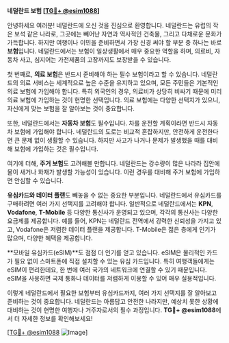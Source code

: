 **네덜란드 보험 [[TG💪+ @esim1088](https://t.me/s/esim1088)]**

안녕하세요 여러분! 네덜란드에 오신 것을 진심으로 환영합니다. 네덜란드는 유럽의 작은 보석 같은 나라로, 그곳에는 빼어난 자연과 역사적인 건축물, 그리고 다채로운 문화가 가득합니다. 하지만 여행이나 이민을 준비하면서 가장 신경 써야 할 부분 중 하나는 바로 **보험**입니다. 네덜란드에서는 보험이 일상생활에서 매우 중요한 역할을 하며, 의료비, 자동차 사고, 심지어는 가전제품의 고장까지도 보장받을 수 있습니다.

첫 번째로, **의료 보험**은 반드시 준비해야 하는 필수 보험이라고 할 수 있습니다. 네덜란드의 의료 서비스는 세계적으로 높은 수준을 유지하고 있으며, 모든 주민들은 기본적인 의료 보험에 가입해야 합니다. 특히 외국인의 경우, 의료비가 상당히 비싸기 때문에 미리 의료 보험에 가입하는 것이 현명한 선택입니다. 의료 보험에는 다양한 선택지가 있으니, 자신에게 맞는 보험을 잘 알아보는 것이 중요합니다.

또한, 네덜란드에서는 **자동차 보험**도 필수입니다. 차를 운전할 계획이라면 반드시 자동차 보험에 가입해야 합니다. 네덜란드의 도로는 비교적 혼잡하지만, 안전하게 운전한다면 큰 문제 없이 생활할 수 있습니다. 하지만 사고가 나거나 문제가 발생했을 때를 대비해 보험에 가입하는 것은 필수입니다.

여기에 더해, **주거 보험**도 고려해볼 만합니다. 네덜란드는 강수량이 많은 나라라 집안에 물이 새거나 화재가 발생할 가능성이 있습니다. 이런 경우를 대비해 주거 보험에 가입하면 안심할 수 있습니다.

**유심카드와 데이터 플랜**도 빼놓을 수 없는 중요한 부분입니다. 네덜란드에서 유심카드를 구매하려면 여러 가지 선택지를 고려해야 합니다. 일반적으로 네덜란드에서는 **KPN**, **Vodafone**, **T-Mobile** 등 다양한 통신사가 운영되고 있으며, 각각의 통신사는 다양한 요금제를 제공합니다. 예를 들어, KPN는 네덜란드 전역에서 강력한 신뢰성을 가지고 있고, Vodafone은 저렴한 데이터 플랜을 제공합니다. T-Mobile은 젊은 층에게 인기가 많으며, 다양한 혜택을 제공합니다.

**모바일 유심카드(eSIM)**도 점점 더 인기를 얻고 있습니다. eSIM은 물리적인 카드가 필요 없이 스마트폰에 직접 설치할 수 있는 유심 카드입니다. 특히 여행객들에게는 eSIM이 편리한데요, 한 번에 여러 국가의 네트워크에 연결할 수 있기 때문입니다. eSIM을 사용하면 국제 통화나 데이터를 저렴하게 이용할 수 있어 매우 실용적입니다.

이렇게 네덜란드에서 필요한 보험부터 유심카드까지, 여러 가지 선택지를 잘 알아보고 준비하는 것이 중요합니다. 네덜란드는 아름답고 안전한 나라지만, 예상치 못한 상황에 대비하는 것이 현명한 여행자나 거주자로서의 필수 과정입니다. **TG💪+ @esim1088**에서 더 자세한 정보를 확인해보세요!

[[TG💪+ @esim1088](https://t.me/s/esim1088) ![Image](https://i.postimg.cc/Y0z9fWf4/image.png)]